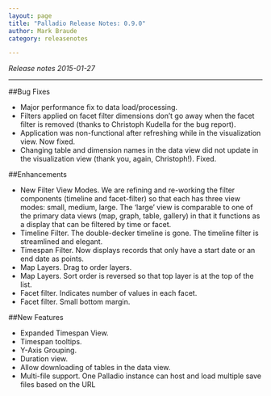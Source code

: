 ```yaml
---
layout: page
title: "Palladio Release Notes: 0.9.0"
author: Mark Braude
category: releasenotes

---
```

<!-- date: 2015-01-27 11:34:22
categories: release-notes
published: true
tags: front
excerpt: "New features and bug fixes in release 0.9.0" -->

*Release notes 2015-01-27*

----

##Bug Fixes

* Major performance fix to data load/processing.
* Filters applied on facet filter dimensions don’t go away when the facet filter is removed (thanks to Christoph Kudella for the bug report).
* Application was non-functional after refreshing while in the visualization view. Now fixed.
* Changing table and dimension names in the data view did not update in the visualization view (thank you, again, Christoph!). Fixed. 


##Enhancements

* New Filter View Modes. We are refining and re-working the filter components (timeline and facet-filter) so that each has three view modes: small, medium, large. The ‘large’ view is comparable to one of the primary data views (map, graph, table, gallery) in that it functions as a display that can be filtered by time or facet.
* Timeline Filter. The double-decker timeline is gone. The timeline filter is streamlined and elegant.
* Timespan Filter. Now displays records that only have a start date or an end date as points.
* Map Layers. Drag to order layers.
* Map Layers. Sort order is reversed so that top layer is at the top of the list.
* Facet filter. Indicates number of values in each facet.
* Facet filter. Small bottom margin.


##New Features

* Expanded Timespan View.
* Timespan tooltips.
* Y-Axis Grouping.
* Duration view.
* Allow downloading of tables in the data view.
* Multi-file support. One Palladio instance can host and load multiple save files based on the URL
